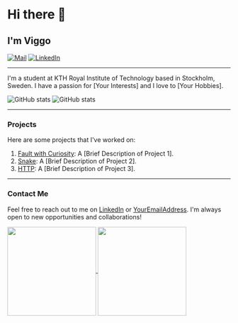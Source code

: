
<!-- Your GitHub README -->
<!-- Headings -->
# Hi there 👋
## I'm Viggo


<!-- Badges -->
[![Mail](https://img.shields.io/badge/Mail-vschutt@kth.se-blue?style=flat-square&logo=appveyor)](mailto:vschutt@kth.se)
[![LinkedIn](https://img.shields.io/badge/LinkedIn-Viggo_Schütt-blue?style=flat-square&logo=appveyor)](https://linkedin.com/in/viggo-ossian-schütt-2a888b2b3)  

---

<!-- Introduction -->
I'm a student at KTH Royal Institute of Technology based in Stockholm, Sweden. I have a passion for [Your Interests] and I love to [Your Hobbies].

<!-- GitHub Stats -->
![GitHub stats](https://github-readme-stats.vercel.app/api?username=VicassoS&show_icons=true&theme=transparent)
![GitHub stats](https://github-readme-stats.vercel.app/api/top-langs/?username=VicassoS&theme=transparent&layout=compact)

---

<!-- Projects -->
### Projects

Here are some projects that I've worked on:

1. [Fault with Curiosity](https://github.com/CodenameAlphamale/FaultWithCuriosity): A [Brief Description of Project 1].
2. [Snake](https://github.com/YourGitHubUsername/Project2): A [Brief Description of Project 2].
3. [HTTP](https://github.com/YourGitHubUsername/Project3): A [Brief Description of Project 3].

---

<!-- Contact Me -->
### Contact Me

Feel free to reach out to me on [LinkedIn](https://linkedin.com/in/YourLinkedInUsername) or [YourEmailAddress](mailto:youremail@example.com). I'm always open to new opportunities and collaborations!


<a href="https://github.com/anuraghazra/github-readme-stats">
  <img height=200 align="center" src="https://github-readme-stats.vercel.app/api?username=anuraghazra" />
</a>
<a href="https://github.com/anuraghazra/convoychat">
  <img height=200 align="center" src="https://github-readme-stats.vercel.app/api/top-langs?username=anuraghazra&layout=compact&langs_count=8&card_width=320" />
</a>

